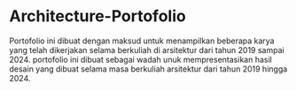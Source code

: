 # Architecture-Portofolio
Portofolio ini dibuat dengan maksud untuk menampilkan beberapa karya yang telah dikerjakan selama berkuliah di arsitektur dari tahun 2019 sampai 2024. portofolio ini dibuat sebagai wadah unuk mempresentasikan hasil desain yang dibuat selama masa berkuliah arsitektur dari tahun 2019 hingga 2024.
